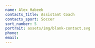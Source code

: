 ```yaml
---
name: Alex Habeeb
contacts_title: Assistant Coach
contacts_sport: Soccer
sort_number: 5
portrait: assets/img/blank-contact.svg
phone:
email:
---
```

